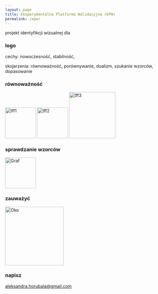 ```yaml
---
layout: page
title: Eksperymentalna Platforma Walidacyjna (EPW)
permalink: /epw/
---
```


projekt identyfikcji wizualnej dla

### logo

cechy: nowoczesność, stabilność,

skojarzenia: równoważność, porównywanie, dualizm, szukanie wzorców, dopasowanie

### równoważność

<img src="{{ site.baseurl }}/images/epw/iff1.jpg" onclick="toggle()" alt="Iff1" style="width: 100px;"/>
<img src="{{ site.baseurl }}/images/epw/iff2.jpg" onclick="toggle()" alt="Iff2" style="width: 100px;"/>
<img src="{{ site.baseurl }}/images/epw/iff3.jpg" onclick="toggle()" alt="Iff3" style="width: 150px;"/>

### sprawdzanie wzorców

<img src="{{ site.baseurl }}/images/epw/graf.jpg" onclick="toggle()" alt="Graf" style="width: 100px;"/>

### zauważyć

<img src="{{ site.baseurl }}/images/epw/oko.jpg" onclick="toggle()" alt="Oko" style="width: 190px;"/>

### napisz

[aleksandra.horubala@gmail.com](mailto:aleksandra.horubala@gmail.com)
